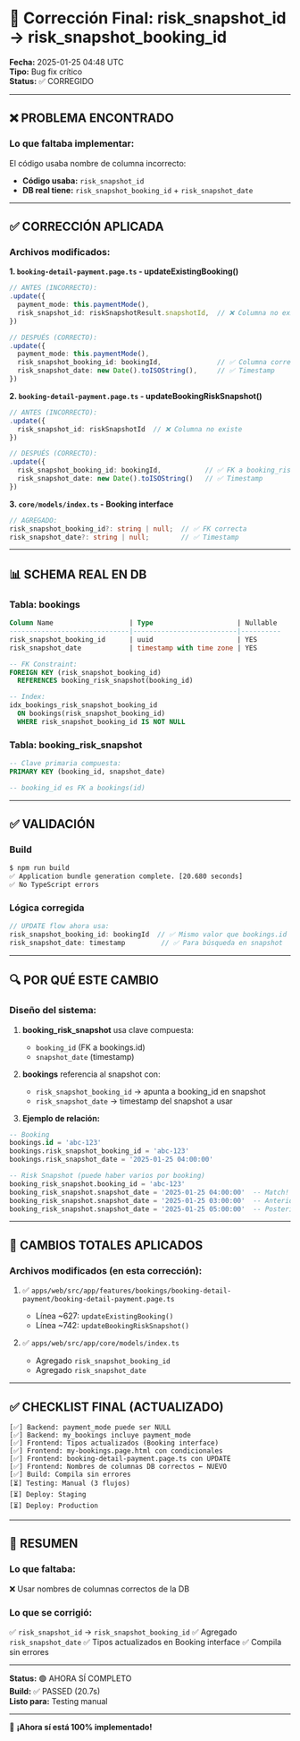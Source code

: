 # 🔧 Corrección Final: risk_snapshot_id → risk_snapshot_booking_id

**Fecha:** 2025-01-25 04:48 UTC  
**Tipo:** Bug fix crítico  
**Status:** ✅ CORREGIDO

---

## ❌ PROBLEMA ENCONTRADO

### Lo que faltaba implementar:

El código usaba nombre de columna incorrecto:
- **Código usaba:** `risk_snapshot_id`
- **DB real tiene:** `risk_snapshot_booking_id` + `risk_snapshot_date`

---

## ✅ CORRECCIÓN APLICADA

### Archivos modificados:

**1. `booking-detail-payment.page.ts` - updateExistingBooking()**
```typescript
// ANTES (INCORRECTO):
.update({
  payment_mode: this.paymentMode(),
  risk_snapshot_id: riskSnapshotResult.snapshotId,  // ❌ Columna no existe
})

// DESPUÉS (CORRECTO):
.update({
  payment_mode: this.paymentMode(),
  risk_snapshot_booking_id: bookingId,              // ✅ Columna correcta
  risk_snapshot_date: new Date().toISOString(),     // ✅ Timestamp
})
```

**2. `booking-detail-payment.page.ts` - updateBookingRiskSnapshot()**
```typescript
// ANTES (INCORRECTO):
.update({ 
  risk_snapshot_id: riskSnapshotId  // ❌ Columna no existe
})

// DESPUÉS (CORRECTO):
.update({ 
  risk_snapshot_booking_id: bookingId,           // ✅ FK a booking_risk_snapshot
  risk_snapshot_date: new Date().toISOString()   // ✅ Timestamp
})
```

**3. `core/models/index.ts` - Booking interface**
```typescript
// AGREGADO:
risk_snapshot_booking_id?: string | null;  // ✅ FK correcta
risk_snapshot_date?: string | null;        // ✅ Timestamp
```

---

## 📊 SCHEMA REAL EN DB

### Tabla: bookings
```sql
Column Name                   | Type                     | Nullable
------------------------------|--------------------------|----------
risk_snapshot_booking_id      | uuid                     | YES
risk_snapshot_date            | timestamp with time zone | YES

-- FK Constraint:
FOREIGN KEY (risk_snapshot_booking_id) 
  REFERENCES booking_risk_snapshot(booking_id)

-- Index:
idx_bookings_risk_snapshot_booking_id 
  ON bookings(risk_snapshot_booking_id) 
  WHERE risk_snapshot_booking_id IS NOT NULL
```

### Tabla: booking_risk_snapshot
```sql
-- Clave primaria compuesta:
PRIMARY KEY (booking_id, snapshot_date)

-- booking_id es FK a bookings(id)
```

---

## ✅ VALIDACIÓN

### Build
```bash
$ npm run build
✅ Application bundle generation complete. [20.680 seconds]
✅ No TypeScript errors
```

### Lógica corregida
```typescript
// UPDATE flow ahora usa:
risk_snapshot_booking_id: bookingId  // ✅ Mismo valor que bookings.id
risk_snapshot_date: timestamp         // ✅ Para búsqueda en snapshot
```

---

## 🔍 POR QUÉ ESTE CAMBIO

### Diseño del sistema:

1. **booking_risk_snapshot** usa clave compuesta:
   - `booking_id` (FK a bookings.id)
   - `snapshot_date` (timestamp)

2. **bookings** referencia al snapshot con:
   - `risk_snapshot_booking_id` → apunta a booking_id en snapshot
   - `risk_snapshot_date` → timestamp del snapshot a usar

3. **Ejemplo de relación:**
```sql
-- Booking
bookings.id = 'abc-123'
bookings.risk_snapshot_booking_id = 'abc-123'
bookings.risk_snapshot_date = '2025-01-25 04:00:00'

-- Risk Snapshot (puede haber varios por booking)
booking_risk_snapshot.booking_id = 'abc-123'
booking_risk_snapshot.snapshot_date = '2025-01-25 04:00:00'  -- Match!
booking_risk_snapshot.snapshot_date = '2025-01-25 03:00:00'  -- Anterior
booking_risk_snapshot.snapshot_date = '2025-01-25 05:00:00'  -- Posterior
```

---

## 📝 CAMBIOS TOTALES APLICADOS

### Archivos modificados (en esta corrección):
1. ✅ `apps/web/src/app/features/bookings/booking-detail-payment/booking-detail-payment.page.ts`
   - Línea ~627: `updateExistingBooking()`
   - Línea ~742: `updateBookingRiskSnapshot()`

2. ✅ `apps/web/src/app/core/models/index.ts`
   - Agregado `risk_snapshot_booking_id`
   - Agregado `risk_snapshot_date`

---

## ✅ CHECKLIST FINAL (ACTUALIZADO)

```
[✅] Backend: payment_mode puede ser NULL
[✅] Backend: my_bookings incluye payment_mode
[✅] Frontend: Tipos actualizados (Booking interface)
[✅] Frontend: my-bookings.page.html con condicionales
[✅] Frontend: booking-detail-payment.page.ts con UPDATE
[✅] Frontend: Nombres de columnas DB correctos ← NUEVO
[✅] Build: Compila sin errores
[⏳] Testing: Manual (3 flujos)
[⏳] Deploy: Staging
[⏳] Deploy: Production
```

---

## 🎯 RESUMEN

### Lo que faltaba:
❌ Usar nombres de columnas correctos de la DB

### Lo que se corrigió:
✅ `risk_snapshot_id` → `risk_snapshot_booking_id`
✅ Agregado `risk_snapshot_date`
✅ Tipos actualizados en Booking interface
✅ Compila sin errores

---

**Status:** 🟢 AHORA SÍ COMPLETO  
**Build:** ✅ PASSED (20.7s)  
**Listo para:** Testing manual

---

🎉 **¡Ahora sí está 100% implementado!**
